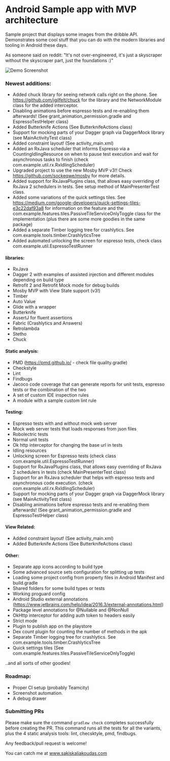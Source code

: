 # Android Sample app with MVP architecture

Sample project that displays some images from the dribble API.
Demonstrates some cool stuff that you can do with the modern libraries and tooling in Android these days.

As someone said on reddit: "It's not over-engineered, it's just a skyscraper without the skyscraper part, just the foundations :)"


![Demo Screenshot][1]

### Newest additions:
* Added chuck library for seeing network calls right on the phone. See https://github.com/jgilfelt/chuck for the library
and the NetworkModule class for the added interceptor.
* Disabling animations before espresso tests and re-enabling them afterwards! (See grant_animation_permission.gradle and
EspressoTestHelper class)
* Added Butterknife Actions (See ButterknifeActions class)
* Support for mocking parts of your Dagger graph via DaggerMock library (see MainActivityTest class)
* Added constraint layout! (See activity_main.xml)
* Added an RxJava scheduler that informs Espresso via a CountingIdlingResource on when to pause test execution
 and wait for asynchronous tasks to finish (check com.example.util.rx.RxIdlingScheduler)
* Upgraded project to use the new Mosby MVP v3!! Check https://github.com/sockeqwe/mosby for more details.
* Added support for RxJavaPlugins class, that allows easy overriding of RxJava 2 schedulers in tests.
See setup method of MainPresenterTest class.
* Added some variations of the quick settings tiles. See https://medium.com/google-developers/quick-settings-tiles-e3c22daf93a8
for information on the feature and the com.example.features.tiles.PassiveTileServiceOnlyToggle class for the
implementation (plus there are some more goodies in the same package)
* Added a separate Timber logging tree for crashlytics. See com.example.tools.timber.CrashlyticsTree
* Added automated unlocking the screen for espresso tests, check class com.example.util.EspressoTestRunner

#### libraries:
* RxJava
* Dagger 2 with examples of assisted injection and different modules depending on build type
* Retrofit 2 and Retrofit Mock mode for debug builds
* Mosby MVP with View State support (v3!)
* Timber
* Auto Value
* Glide with a wrapper
* Butterknife
* AssertJ for fluent assertions
* Fabric (Crashlytics and Answers)
* Retrolambda
* Stetho
* Chuck

#### Static analysis:
* PMD (https://pmd.github.io/ - check file quality.gradle)
* Checkstyle
* Lint
* Findbugs
* Jacoco code coverage that can generate reports for unit tests, espresso tests or the combination of the two
* A set of custom IDE inspection rules
* A module with a sample custom lint rule

#### Testing:
* Espresso tests with and without mock web server
* Mock web server tests that loads responses from json files
* Robolectric tests
* Normal unit tests
* Ok http interceptor for changing the base url in tests
* Idling resources
* Unlocking screen for Espresso tests (check class com.example.util.EspressoTestRunner)
* Support for RxJavaPlugins class, that allows easy overriding of RxJava 2 schedulers in tests (check MainPresenterTest class)
* Support for an RxJava scheduler that helps with espresso tests and asynchronous code execution.
(check com.example.util.rx.RxIdlingScheduler)
* Support for mocking parts of your Dagger graph via DaggerMock library (see MainActivityTest class)
* Disabling animations before espresso tests and re-enabling them afterwards! (See grant_animation_permission.gradle and
EspressoTestHelper class)

#### View Related:
* Added constraint layout! (See activity_main.xml)
* Added Butterknife Actions (See ButterknifeActions class)

#### Other:
* Separate app icons according to build type
* Some advanced source sets configuration for splitting up tests
* Loading some project config from property files in Android Manifest and build.gradle
* Shared folders for some build types or tests
* Working proguard config
* Android Studio external annotations (https://www.jetbrains.com/help/idea/2016.3/external-annotations.html)
* Package level annotations for @Nullable and @NonNull
* OkHttp interceptor for adding auth token to headers easily
* Strict mode
* Plugin to publish app on the playstore
* Dex count plugin for counting the number of methods in the apk
* Separate Timber logging tree for crashlytics. See com.example.tools.timber.CrashlyticsTree
* Quick settings tiles (See com.example.features.tiles.PassiveTileServiceOnlyToggle)

..and all sorts of other goodies!

### Roadmap:
 * Proper CI setup (probably Teamcity)
 * Screenshot automation.
 * A debug drawer

### Submitting PRs
Please make sure the command ```gradlew check``` completes successfully before creating the PR. This command
runs all the tests for all the variants, plus the 4 static analysis tools: lint, checsktyle, pmd, findbugs.


Any feedback/pull request is welcome!

You can catch me at www.sakiskaliakoudas.com


  [1]: ./art/screenshot.png
